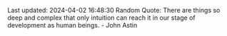 Last updated: 2024-04-02 16:48:30
Random Quote: There are things so deep and complex that only intuition can reach it in our stage of development as human beings. - John Astin